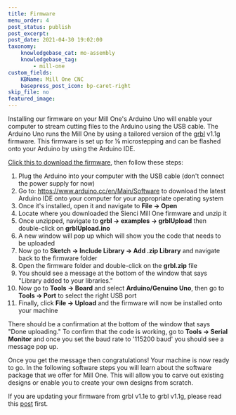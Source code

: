 ```yaml
---
title: Firmware
menu_order: 4
post_status: publish
post_excerpt: 
post_date: 2021-04-30 19:02:00
taxonomy:
    knowledgebase_cat: mo-assembly
    knowledgebase_tag:
        - mill-one
custom_fields:
    KBName: Mill One CNC
    basepress_post_icon: bp-caret-right
skip_file: no
featured_image: 
---
```


Installing our firmware on your Mill One's Arduino Uno will enable your computer to stream cutting files to the Arduino using the USB cable. The Arduino Uno runs the Mill One by using a tailored version of the <a href="https://github.com/gnea/grbl" target="_blank" rel="noopener">grbl</a> v1.1g firmware. This firmware is set up for ⅛ microstepping and can be flashed onto your Arduino by using the Arduino IDE.

<a href="https://resources.sienci.com/wp-content/uploads/2021/05/GRBL-1.1g-Sienci-Mill-One.zip">Click this to download the firmware</a>, then follow these steps:

<ol>
  <li>Plug the Arduino into your computer with the USB cable (don't connect the power supply for now)</li>
  <li>Go to: <a href="https://www.arduino.cc/en/Main/Software" target="_blank" rel="noopener">https://www.arduino.cc/en/Main/Software</a> to download the latest Arduino IDE onto your computer for your appropriate operating system</li>
  <li>Once it's installed, open it and navigate to <b>File -&gt; Open</b></li>
  <li>Locate where you downloaded the Sienci Mill One firmware and unzip it</li>
  <li>Once unzipped, navigate to <b>grbl -&gt; examples -&gt; grblUpload</b> then double-click on <b>grblUpload.ino</b></li>
  <li>A new window will pop up which will show you the code that needs to be uploaded</li>
  <li>Now go to <b>Sketch -&gt; Include Library -&gt; Add .zip Library</b> and navigate back to the firmware folder</li>
  <li>Open the firmware folder and double-click on the <b>grbl.zip</b> file</li>
  <li>You should see a message at the bottom of the window that says "Library added to your libraries."</li>
  <li>Now go to <b>Tools -&gt; Board</b> and select <b>Arduino/Genuino Uno</b>, then go to <b>Tools -&gt; Port</b> to select the right USB port</li>
  <li>Finally, click <b>File -&gt; Upload</b> and the firmware will now be installed onto your machine</li>
</ol>

There should be a confirmation at the bottom of the window that says "Done uploading." To confirm that the code is working, go to <b>Tools -&gt; Serial Monitor</b> and once you set the baud rate to '115200 baud' you should see a message pop up.

Once you get the message then congratulations! Your machine is now ready to go. In the following software steps you will learn about the software package that we offer for Mill One. This will allow you to carve out existing designs or enable you to create your own designs from scratch.

If you are updating your firmware from grbl v1.1e to grbl v1.1g, please read this <a href="https://sienci.com/2018/07/04/firmware-update-grbl-1-1g/" target="_blank" rel="noopener">post</a> first.
